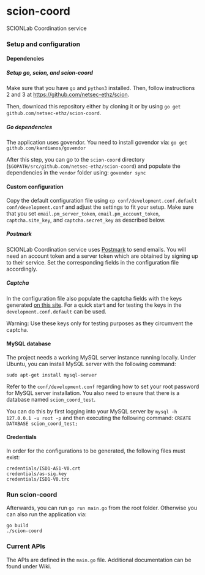 # scion-coord
SCIONLab Coordination service

### Setup and configuration

#### Dependencies

##### Setup go, scion, and scion-coord

Make sure that you have `go` and `python3` installed. Then, follow instructions 2 and 3 at https://github.com/netsec-ethz/scion.

Then, download this repository either by cloning it or by using `go get github.com/netsec-ethz/scion-coord`.


##### Go dependencies

The application uses govendor. You need to install govendor via:
`go get github.com/kardianos/govendor`

After this step, you can go to the `scion-coord` directory (`$GOPATH/src/github.com/netsec-ethz/scion-coord`) and populate the dependencies in the `vendor` folder using:
`govendor sync`


#### Custom configuration

Copy the default configuration file using
`cp conf/development.conf.default conf/development.conf`
and adjust the settings to fit your setup.
Make sure that you set `email.pm_server_token`, `email.pm_account_token`, `captcha.site_key`, and `captcha.secret_key` as described below.


##### Postmark

SCIONLab Coordination service uses [Postmark](https://postmarkapp.com/ "Postmark") to send emails. You will need an account token and a server token which are obtained by signing up to their service.
Set the corresponding fields in the configuration file accordingly.


##### Captcha

In the configuration file also populate the captcha fields with the keys generated [on this site](https://www.google.com/recaptcha/admin "Google ReCaptcha admin page").
For a quick start and for testing the keys in the `development.conf.default` can be used.

Warning: Use these keys only for testing purposes as they circumvent the captcha.


#### MySQL database

The project needs a working MySQL server instance running locally. 
Under Ubuntu, you can
install MySQL server with the following command:

`sudo apt-get install mysql-server`

Refer to the `conf/development.conf` regarding how to set your root password
for MySQL server installation. You also need to ensure that there is a
database named `scion_coord_test`. 

You can do this by first logging into your
MySQL server by
`mysql -h 127.0.0.1 -u root -p`
and then executing the following command:
`CREATE DATABASE scion_coord_test;`


#### Credentials

In order for the configurations to be generated, the following files must exist:
```
credentials/ISD1-AS1-V0.crt
credentials/as-sig.key
credentials/ISD1-V0.trc
```


### Run scion-coord

Afterwards, you can run `go run main.go` from the root folder.
Otherwise you can also run the application via:

```
go build
./scion-coord
```


### Current APIs

The APIs are defined in the `main.go` file.
Additional documentation can be found under Wiki.
